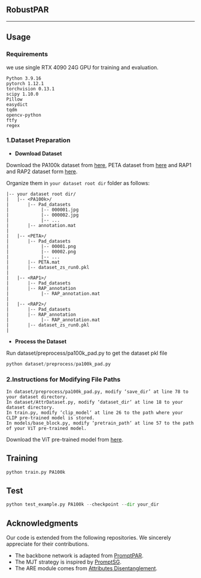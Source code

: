 ## RobustPAR

<div align="center">


 ------
 
</div>


## Usage
### Requirements
we use single RTX 4090 24G GPU for training and evaluation. 
```
Python 3.9.16
pytorch 1.12.1
torchvision 0.13.1
scipy 1.10.0
Pillow
easydict
tqdm
opencv-python
ftfy
regex
```
###   1.Dataset Preparation

* **Download Dataset**

Download the PA100k dataset from [here](https://github.com/xh-liu/HydraPlus-Net#pa-100k-dataset), PETA dataset from [here](http://mmlab.ie.cuhk.edu.hk/projects/PETA.html) and RAP1 and RAP2 dataset form [here](https://www.rapdataset.com/).

Organize them in `your dataset root dir` folder as follows:
```
|-- your dataset root dir/
|   |-- <PA100k>/
|       |-- Pad_datasets
|            |-- 000001.jpg
|            |-- 000002.jpg
|            |-- ...
|       |-- annotation.mat
|
|   |-- <PETA>/
|       |-- Pad_datasets
|            |-- 00001.png
|            |-- 00002.png
|            |-- ...
|       |-- PETA.mat
|       |-- dataset_zs_run0.pkl
|
|   |-- <RAP1>/
|       |-- Pad_datasets
|       |-- RAP_annotation
|            |-- RAP_annotation.mat
|
|   |-- <RAP2>/
|       |-- Pad_datasets
|       |-- RAP_annotation
|            |-- RAP_annotation.mat
|       |-- dataset_zs_run0.pkl
|
```



* **Process the Dataset**

 Run dataset/preprocess/pa100k_pad.py to get the dataset pkl file
 ```python
python dataset/preprocess/pa100k_pad.py
```
###   2.Instructions for Modifying File Paths
    In dataset/preprocess/pa100k_pad.py, modify ‘save_dir’ at line 78 to your dataset directory.
    In dataset/AttrDataset.py, modify ‘dataset_dir‘ at line 18 to your dataset directory.
    In train.py, modify ‘clip_model‘ at line 26 to the path where your CLIP pre-trained model is stored.
    In models/base_block.py, modify ‘pretrain_path‘ at line 57 to the path of your ViT pre-trained model.
Download the ViT pre-trained model from [here](https://github.com/huggingface/pytorch-image-models/releases/download/v0.1-vitjx/jx_vit_base_p16_224-80ecf9dd.pth).

## Training
```python
python train.py PA100k
```
## Test
```python
python test_example.py PA100k --checkpoint --dir your_dir 
```

## Acknowledgments

Our code is extended from the following repositories. We sincerely appreciate for their contributions.

* The backbone network is adapted from [PromptPAR](https://github.com/Event-AHU/OpenPAR/tree/main/PromptPAR).
* The MJT strategy is inspired by [PromptSG](https://openaccess.thecvf.com/content/CVPR2024/papers/Yang_A_Pedestrian_is_Worth_One_Prompt_Towards_Language_Guidance_Person_CVPR_2024_paper.pdf).
* The ARE module comes from [Attributes Disentanglement](https://github.com/SDret/A-Solution-to-Co-occurence-Bias-in-Pedestrian-Attribute-Recognition).
